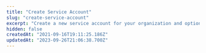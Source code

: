 ```yaml
---
title: "Create Service Account"
slug: "create-service-account"
excerpt: "Create a new service account for your organization and optionally add it to one or more projects in your organization"
hidden: false
createdAt: "2021-09-16T19:11:25.186Z"
updatedAt: "2023-09-26T21:06:38.700Z"
---
```

